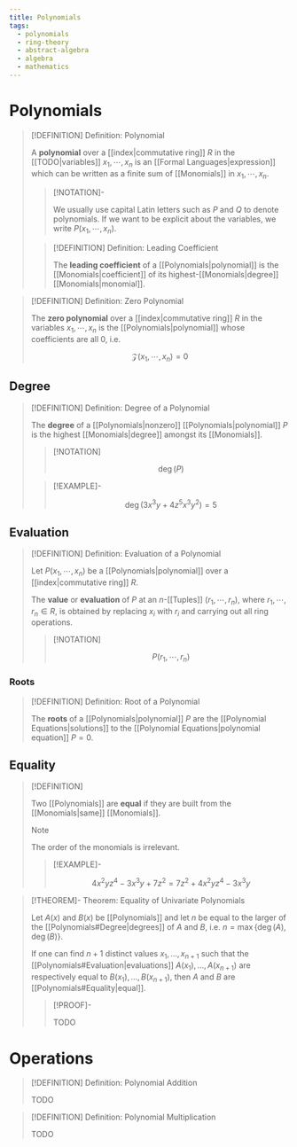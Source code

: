 ```yaml
---
title: Polynomials
tags:
  - polynomials
  - ring-theory
  - abstract-algebra
  - algebra
  - mathematics
---
```


# Polynomials

>[!DEFINITION] Definition: Polynomial
>
>A **polynomial** over a [[index|commutative ring]] $R$ in the [[TODO|variables]] $x_1, \cdots, x_n$ is an [[Formal Languages|expression]] which can be written as a finite sum of [[Monomials]] in $x_1, \cdots, x_n$.
>
>>[!NOTATION]-
>>
>>We usually use capital Latin letters such as $P$ and $Q$ to denote polynomials. If we want to be explicit about the variables, we write $P(x_1, \cdots, x_n)$.
>>
>
>>[!DEFINITION] Definition: Leading Coefficient
>>
>>The **leading coefficient** of a [[Polynomials|polynomial]] is the [[Monomials|coefficient]] of its highest-[[Monomials|degree]] [[Monomials|monomial]].
>>
>

>[!DEFINITION] Definition: Zero Polynomial
>
>The **zero polynomial** over a [[index|commutative ring]] $R$ in the variables $x_1, \cdots, x_n$ is the [[Polynomials|polynomial]] whose coefficients are all $0$, i.e. 
>
>$$
>\mathcal{Z}(x_1, \cdots, x_n) = 0
>$$
>

## Degree

>[!DEFINITION] Definition: Degree of a Polynomial
>
>The **degree** of a [[Polynomials|nonzero]] [[Polynomials|polynomial]] $P$ is the highest [[Monomials|degree]] amongst its [[Monomials]].
>
>>[!NOTATION]
>>
>>$$
>>\deg(P)
>>$$
>>
>
>>[!EXAMPLE]-
>>
>>$$
>>\deg(3x^3 y + 4z^5 x^3 y^2) = 5
>>$$
>>
>

## Evaluation

>[!DEFINITION] Definition: Evaluation of a Polynomial
>
>Let $P(x_1, \cdots, x_n)$ be a [[Polynomials|polynomial]] over a [[index|commutative ring]] $R$.
>
>The **value** or **evaluation** of $P$ at an $n$-[[Tuples]] $(r_1, \cdots, r_n)$, where $r_1, \cdots, r_n \in R$, is obtained by replacing $x_i$ with $r_i$ and carrying out all ring operations.
>
>>[!NOTATION]
>>
>>$$
>>P(r_1, \cdots, r_n)
>>$$
>>
>

### Roots

>[!DEFINITION] Definition: Root of a Polynomial
>
>The **roots** of a [[Polynomials|polynomial]] $P$ are the [[Polynomial Equations|solutions]] to the [[Polynomial Equations|polynomial equation]] $P = 0$.
>

## Equality

>[!DEFINITION]
>
>Two [[Polynomials]] are **equal** if they are built from the [[Monomials|same]] [[Monomials]].
>
>>[!NOTE]
>>
>>The order of the monomials is irrelevant.
>
>>[!EXAMPLE]-
>>
>>$$
>>4x^2 y z^4 - 3x^3 y + 7z^2 = 7z^2 + 4x^2 y z^4 - 3x^3 y
>>$$
>>
>

>[!THEOREM]- Theorem: Equality of Univariate Polynomials
>
>Let $A(x)$ and $B(x)$ be [[Polynomials]] and let $n$ be equal to the larger of the [[Polynomials#Degree|degrees]] of $A$ and $B$, i.e. $n = \max \{\deg(A), \deg(B)\}$.
>
>If one can find $n+1$ distinct values $x_1, \dotsc, x_{n+1}$ such that the [[Polynomials#Evaluation|evaluations]] $A(x_1), \dotsc, A(x_{n+1})$ are respectively equal to $B(x_1), \dotsc, B(x_{n+1})$, then $A$ and $B$ are [[Polynomials#Equality|equal]].
>
>>[!PROOF]-
>>
>>TODO
>>
>

# Operations

>[!DEFINITION] Definition: Polynomial Addition
>
>TODO
>

>[!DEFINITION] Definition: Polynomial Multiplication
>
>TODO
>